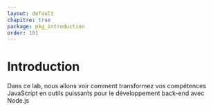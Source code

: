 ```yaml
---
layout: default
chapitre: true
package: pkg_introduction
order: 101
---
```


# Introduction

Dans ce lab, nous allons voir comment  transformez vos compétences JavaScript en outils puissants pour le développement back-end avec Node.js



